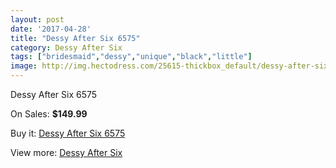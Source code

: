 ```yaml
---
layout: post
date: '2017-04-28'
title: "Dessy After Six 6575"
category: Dessy After Six
tags: ["bridesmaid","dessy","unique","black","little"]
image: http://img.hectodress.com/25615-thickbox_default/dessy-after-six-6575.jpg
---
```

Dessy After Six 6575

On Sales: **$149.99**
<a href="https://www.hectodress.com/dessy-after-six/11908-dessy-after-six-6575.html"><amp-img layout="responsive" width="600" height="600" src="//img.hectodress.com/25615-thickbox_default/dessy-after-six-6575.jpg" alt="Dessy After Six 6575 0" /></a>
<a href="https://www.hectodress.com/dessy-after-six/11908-dessy-after-six-6575.html"><amp-img layout="responsive" width="600" height="600" src="//img.hectodress.com/25616-thickbox_default/dessy-after-six-6575.jpg" alt="Dessy After Six 6575 1" /></a>

Buy it: [Dessy After Six 6575](https://www.hectodress.com/dessy-after-six/11908-dessy-after-six-6575.html "Dessy After Six 6575")

View more: [Dessy After Six](https://www.hectodress.com/186-dessy-after-six "Dessy After Six")